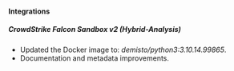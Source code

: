 
#### Integrations

##### CrowdStrike Falcon Sandbox v2 (Hybrid-Analysis)

- Updated the Docker image to: *demisto/python3:3.10.14.99865*.
- Documentation and metadata improvements.
